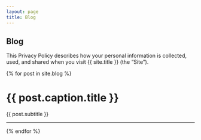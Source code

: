 ```yaml
---
layout: page
title: Blog
---
```

<div class="col-lg-12 text-center">
	<h2 class="section-heading text-uppercase">Blog</h2>
</div>

This Privacy Policy describes how your personal information is collected, used, and shared when you visit {{ site.title }} (the “Site”).

{% for post in site.blog %}
# {{ post.caption.title }}
{{ post.subtitle }}
<hr>
{% endfor %}

